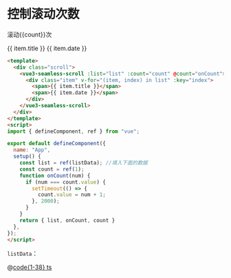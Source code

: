 # 控制滚动次数

滚动{{count}}次

<div class="vue3-seamless-scroll-scroll">
  <ClientOnly>
    <vue3-seamless-scroll :list="list" :count="count" @count="onCount">
      <div class="item" v-for="(item, index) in list" :key="index">
        <span>{{ item.title }}</span>
        <span>{{ item.date }}</span>
      </div>
    </vue3-seamless-scroll>
  </ClientOnly>
</div>

<script>
import { defineComponent, ref } from "vue";
import listData from "@js/vue3-scroll";

export default defineComponent({
  name: "App",
  setup() {
    const list = ref(listData);
    const count = ref(1);
    function onCount(num) {
      if (num === count.value) {
        setTimeout(() => {
          count.value = num + 1;
        }, 2000);
      }
    }
    return { list, onCount, count}
  },
});
</script>

```html
<template>
  <div class="scroll">
    <vue3-seamless-scroll :list="list" :count="count" @count="onCount">
      <div class="item" v-for="(item, index) in list" :key="index">
        <span>{{ item.title }}</span>
        <span>{{ item.date }}</span>
      </div>
    </vue3-seamless-scroll>
  </div>
</template>
<script>
import { defineComponent, ref } from "vue";

export default defineComponent({
  name: "App",
  setup() {
    const list = ref(listData); //填入下面的数据
    const count = ref(1);
    function onCount(num) {
      if (num === count.value) {
        setTimeout(() => {
          count.value = num + 1;
        }, 2000);
      }
    }
    return { list, onCount, count }
  },
});
</script>
```

`listData`：

@[code{1-38} ts](@js/vue3-scroll.ts)
